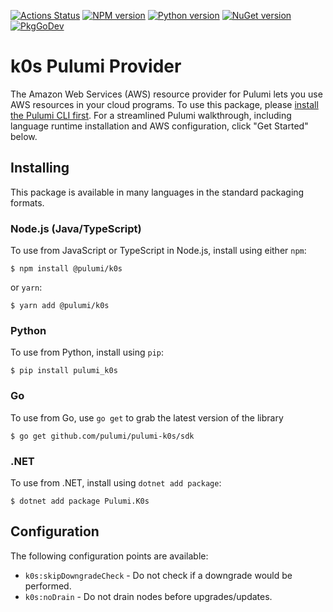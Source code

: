 [![Actions Status](https://github.com/ydkn/pulumi-k0s/workflows/master/badge.svg)](https://github.com/ydkn/pulumi-k0s/actions)
[![NPM version](https://badge.fury.io/js/%40pulumi%2Faws.svg)](https://www.npmjs.com/package/@pulumi/k0s)
[![Python version](https://badge.fury.io/py/pulumi-k0s.svg)](https://pypi.org/project/pulumi-k0s)
[![NuGet version](https://badge.fury.io/nu/pulumi.k0s.svg)](https://badge.fury.io/nu/pulumi.k0s)
[![PkgGoDev](https://pkg.go.dev/badge/github.com/ydkn/pulumi-k0s/sdk/go)](https://pkg.go.dev/github.com/ydkn/pulumi-k0s/sdk/go)

# k0s Pulumi Provider

The Amazon Web Services (AWS) resource provider for Pulumi lets you use AWS resources in your cloud programs. To use
this package, please [install the Pulumi CLI first](https://pulumi.com/). For a streamlined Pulumi walkthrough, including language runtime installation and AWS configuration, click "Get Started" below.

## Installing

This package is available in many languages in the standard packaging formats.

### Node.js (Java/TypeScript)

To use from JavaScript or TypeScript in Node.js, install using either `npm`:

    $ npm install @pulumi/k0s

or `yarn`:

    $ yarn add @pulumi/k0s

### Python

To use from Python, install using `pip`:

    $ pip install pulumi_k0s

### Go

To use from Go, use `go get` to grab the latest version of the library

    $ go get github.com/pulumi/pulumi-k0s/sdk

### .NET

To use from .NET, install using `dotnet add package`:

    $ dotnet add package Pulumi.K0s

## Configuration

The following configuration points are available:

- `k0s:skipDowngradeCheck` - Do not check if a downgrade would be performed.
- `k0s:noDrain` - Do not drain nodes before upgrades/updates.

